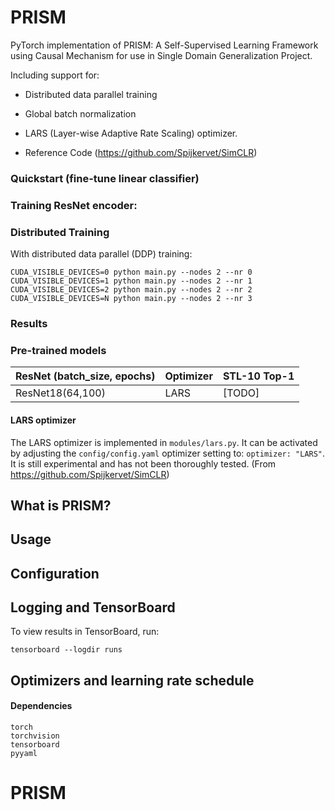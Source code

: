 # PRISM
PyTorch implementation of PRISM: A Self-Supervised Learning Framework using Causal Mechanism for use in Single Domain Generalization Project.

Including support for:
- Distributed data parallel training
- Global batch normalization
- LARS (Layer-wise Adaptive Rate Scaling) optimizer.

- Reference Code (https://github.com/Spijkervet/SimCLR)


### Quickstart (fine-tune linear classifier)


### Training ResNet encoder:


### Distributed Training
With distributed data parallel (DDP) training:
```
CUDA_VISIBLE_DEVICES=0 python main.py --nodes 2 --nr 0
CUDA_VISIBLE_DEVICES=1 python main.py --nodes 2 --nr 1
CUDA_VISIBLE_DEVICES=2 python main.py --nodes 2 --nr 2
CUDA_VISIBLE_DEVICES=N python main.py --nodes 2 --nr 3
```


### Results




### Pre-trained models
| ResNet (batch_size, epochs) | Optimizer | STL-10 Top-1 |
| ------------- | ------------- | ------------- |
| ResNet18(64,100) | LARS       | [TODO]        |

#### LARS optimizer
The LARS optimizer is implemented in `modules/lars.py`. It can be activated by adjusting the `config/config.yaml` optimizer setting to: `optimizer: "LARS"`. It is still experimental and has not been thoroughly tested. (From https://github.com/Spijkervet/SimCLR)

## What is PRISM?



## Usage


## Configuration


## Logging and TensorBoard
To view results in TensorBoard, run:
```
tensorboard --logdir runs
```

## Optimizers and learning rate schedule

#### Dependencies
```
torch
torchvision
tensorboard
pyyaml
```
# PRISM
